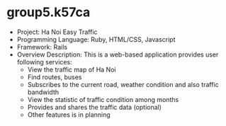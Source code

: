 group5.k57ca
============
* Project: Ha Noi Easy Traffic
* Programming Language: Ruby, HTML/CSS, Javascript
* Framework: Rails
* Overview Description:
  This is a web-based application provides user following services:
  - View the traffic map of Ha Noi
  - Find routes, buses
  - Subscribes to the current road, weather condition and also traffic bandwidth
  - View the statistic of traffic condition among months
  - Provides and shares the traffic data (optional)
  - Other features is in planning
